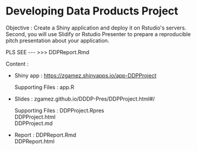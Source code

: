 # Developing Data Products Project

Objective : Create a Shiny application and deploy it on Rstudio's servers. Second, you will use Slidify or Rstudio Presenter to prepare a reproducible pitch presentation about your application.

PLS SEE --- >>> DDPReport.Rmd 

Content :

- Shiny app : https://zgamez.shinyapps.io/app-DDPProject

  Supporting Files :
    app.R 

- Slides :  zgamez.github.io/DDDP-Pres/DDPProject.html#/

  Supporting Files :
     DDPProject.Rpres 	
	   DDPProject.html 	 
	   DDPProject.md 

- Report : 
     DDPReport.Rmd 	 
     DDPReport.html


